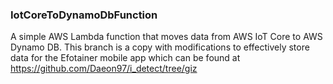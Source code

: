 ### IotCoreToDynamoDbFunction
A simple AWS Lambda function that moves data from AWS IoT Core to AWS Dynamo DB.
This branch is a copy with modifications to effectively store data for the Efotainer
mobile app which can be found at https://github.com/Daeon97/i_detect/tree/giz